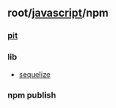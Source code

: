 ## root/[javascript](../README.md)/npm
### [pit](pit.md)
### lib
* [sequelize](https://github.com/sequelize/sequelize)

### npm publish
